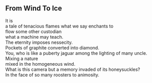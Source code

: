 From Wind To Ice
----------------
It is  
a tale of tenacious flames what we say enchants to  
flow some other custodian  
what a machine may teach.  
The eternity imposes nessecity.  
Pockets of graphite converted into diamond.  
You, who is like a puberty jaguar among the lighting of many uncle.  
Mixing a nature  
mixed in the homogeneous wind.  
What is this camera but a memory invaded of its honeysuckles?  
In the face of so many roosters to animosity.  
